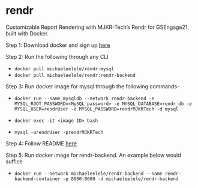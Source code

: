 # rendr
Customizable Report Rendering with MJKR-Tech’s Rendr for GSEngage21, built with Docker.

Step 1:
Download docker and sign up [here](https://www.docker.com)

Step 2: Run the following through any CLI
  - `docker pull michaeleelele/rendr:mysql`
  - `docker pull michaeleelele/rendr:rendr-backend`

Step 3:
Run docker image for mysql through the following commands-

  - `docker run --name mysqldb --network rendr-backend -e MYSQL_ROOT_PASSWORD=<MySQL password> -e MYSQL_DATABASE=rendr_db -e MYSQL_USER=rendrUser -e MYSQL_PASSWORD=rendrMJKRTech -d mysql`

  - `docker exec -it <image ID> bash`

  - `mysql -urendrUser -prendrMJKRTech`


Step 4:
Follow README [here](src/main/resources/mysql)  

  
Step 5:
Run docker image for rendr-backend. An example below would suffice

  - `docker run --network michaeleelele/rendr-backend --name rendr-backend-container -p 8080:8080 -d michaeleelele/rendr-backend`

